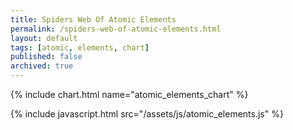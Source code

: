 ```yaml
---
title: Spiders Web Of Atomic Elements
permalink: /spiders-web-of-atomic-elements.html
layout: default
tags: [atomic, elements, chart]
published: false
archived: true
---
```


{% include chart.html name="atomic_elements_chart" %}

{% include javascript.html src="/assets/js/atomic_elements.js" %}
